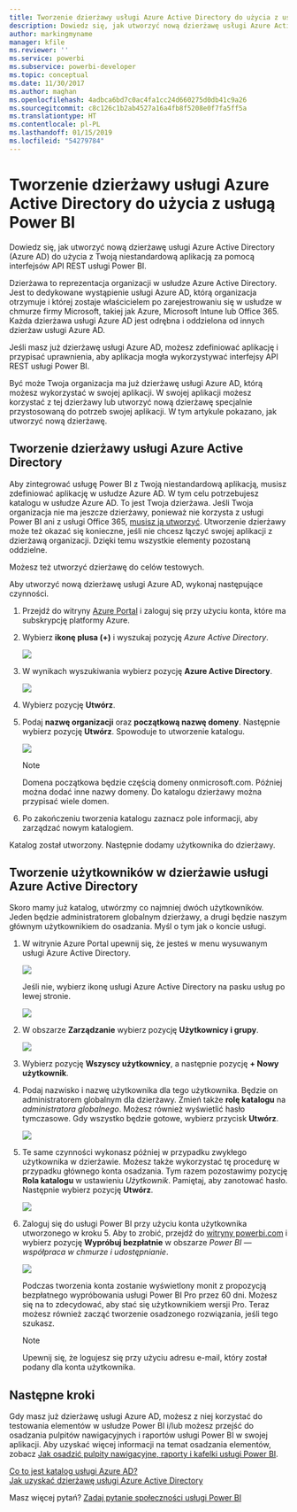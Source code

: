 ```yaml
---
title: Tworzenie dzierżawy usługi Azure Active Directory do użycia z usługą Power BI
description: Dowiedz się, jak utworzyć nową dzierżawę usługi Azure Active Directory (Azure AD) do użycia z Twoją niestandardową aplikacją za pomocą interfejsów API REST usługi Power BI.
author: markingmyname
manager: kfile
ms.reviewer: ''
ms.service: powerbi
ms.subservice: powerbi-developer
ms.topic: conceptual
ms.date: 11/30/2017
ms.author: maghan
ms.openlocfilehash: 4adbca6bd7c0ac4fa1cc24d660275d0db41c9a26
ms.sourcegitcommit: c8c126c1b2ab4527a16a4fb8f5208e0f7fa5ff5a
ms.translationtype: HT
ms.contentlocale: pl-PL
ms.lasthandoff: 01/15/2019
ms.locfileid: "54279784"
---
```

# <a name="create-an-azure-active-directory-tenant-to-use-with-power-bi"></a>Tworzenie dzierżawy usługi Azure Active Directory do użycia z usługą Power BI
Dowiedz się, jak utworzyć nową dzierżawę usługi Azure Active Directory (Azure AD) do użycia z Twoją niestandardową aplikacją za pomocą interfejsów API REST usługi Power BI.

Dzierżawa to reprezentacja organizacji w usłudze Azure Active Directory. Jest to dedykowane wystąpienie usługi Azure AD, którą organizacja otrzymuje i której zostaje właścicielem po zarejestrowaniu się w usłudze w chmurze firmy Microsoft, takiej jak Azure, Microsoft Intune lub Office 365. Każda dzierżawa usługi Azure AD jest odrębna i oddzielona od innych dzierżaw usługi Azure AD.

Jeśli masz już dzierżawę usługi Azure AD, możesz zdefiniować aplikację i przypisać uprawnienia, aby aplikacja mogła wykorzystywać interfejsy API REST usługi Power BI.

Być może Twoja organizacja ma już dzierżawę usługi Azure AD, którą możesz wykorzystać w swojej aplikacji. W swojej aplikacji możesz korzystać z tej dzierżawy lub utworzyć nową dzierżawę specjalnie przystosowaną do potrzeb swojej aplikacji. W tym artykule pokazano, jak utworzyć nową dzierżawę.

## <a name="create-an-azure-active-directory-tenant"></a>Tworzenie dzierżawy usługi Azure Active Directory
Aby zintegrować usługę Power BI z Twoją niestandardową aplikacją, musisz zdefiniować aplikację w usłudze Azure AD. W tym celu potrzebujesz katalogu w usłudze Azure AD. To jest Twoja dzierżawa. Jeśli Twoja organizacja nie ma jeszcze dzierżawy, ponieważ nie korzysta z usługi Power BI ani z usługi Office 365, [musisz ją utworzyć](https://docs.microsoft.com/azure/active-directory/develop/active-directory-howto-tenant). Utworzenie dzierżawy może też okazać się konieczne, jeśli nie chcesz łączyć swojej aplikacji z dzierżawą organizacji. Dzięki temu wszystkie elementy pozostaną oddzielne.

Możesz też utworzyć dzierżawę do celów testowych.

Aby utworzyć nową dzierżawę usługi Azure AD, wykonaj następujące czynności.

1. Przejdź do witryny [Azure Portal](https://portal.azure.com) i zaloguj się przy użyciu konta, które ma subskrypcję platformy Azure.
2. Wybierz **ikonę plusa (+)** i wyszukaj pozycję *Azure Active Directory*.
   
    ![](media/create-an-azure-active-directory-tenant/new-directory.png)
3. W wynikach wyszukiwania wybierz pozycję **Azure Active Directory**.
   
    ![](media/create-an-azure-active-directory-tenant/new-directory2.png)
4. Wybierz pozycję **Utwórz**.
5. Podaj **nazwę organizacji** oraz **początkową nazwę domeny**. Następnie wybierz pozycję **Utwórz**. Spowoduje to utworzenie katalogu.
   
    ![](media/create-an-azure-active-directory-tenant/organization-and-domain.png)
   
   > [!NOTE]
   > Domena początkowa będzie częścią domeny onmicrosoft.com. Później można dodać inne nazwy domeny. Do katalogu dzierżawy można przypisać wiele domen.
   > 
   > 
6. Po zakończeniu tworzenia katalogu zaznacz pole informacji, aby zarządzać nowym katalogiem.

Katalog został utworzony. Następnie dodamy użytkownika do dzierżawy.

## <a name="create-some-users-in-your-azure-active-directory-tenant"></a>Tworzenie użytkowników w dzierżawie usługi Azure Active Directory
Skoro mamy już katalog, utwórzmy co najmniej dwóch użytkowników. Jeden będzie administratorem globalnym dzierżawy, a drugi będzie naszym głównym użytkownikiem do osadzania. Myśl o tym jak o koncie usługi.

1. W witrynie Azure Portal upewnij się, że jesteś w menu wysuwanym usługi Azure Active Directory.
   
    ![](media/create-an-azure-active-directory-tenant/aad-flyout.png)
   
    Jeśli nie, wybierz ikonę usługi Azure Active Directory na pasku usług po lewej stronie.
   
    ![](media/create-an-azure-active-directory-tenant/aad-service.png)
2. W obszarze **Zarządzanie** wybierz pozycję **Użytkownicy i grupy**.
   
    ![](media/create-an-azure-active-directory-tenant/users-and-groups.png)
3. Wybierz pozycję **Wszyscy użytkownicy**, a następnie pozycję **+ Nowy użytkownik**.
4. Podaj nazwisko i nazwę użytkownika dla tego użytkownika. Będzie on administratorem globalnym dla dzierżawy. Zmień także **rolę katalogu** na *administratora globalnego*. Możesz również wyświetlić hasło tymczasowe. Gdy wszystko będzie gotowe, wybierz przycisk **Utwórz**.
   
    ![](media/create-an-azure-active-directory-tenant/global-admin.png)
5. Te same czynności wykonasz później w przypadku zwykłego użytkownika w dzierżawie. Możesz także wykorzystać tę procedurę w przypadku głównego konta osadzania. Tym razem pozostawimy pozycję **Rola katalogu** w ustawieniu *Użytkownik*. Pamiętaj, aby zanotować hasło. Następnie wybierz pozycję **Utwórz**.
   
    ![](media/create-an-azure-active-directory-tenant/pbiembed-user.png)
6. Zaloguj się do usługi Power BI przy użyciu konta użytkownika utworzonego w kroku 5. Aby to zrobić, przejdź do [witryny powerbi.com](https://powerbi.microsoft.com/get-started/) i wybierz pozycję **Wypróbuj bezpłatnie** w obszarze *Power BI — współpraca w chmurze i udostępnianie*.
   
    ![](media/create-an-azure-active-directory-tenant/try-powerbi-free.png)
   
    Podczas tworzenia konta zostanie wyświetlony monit z propozycją bezpłatnego wypróbowania usługi Power BI Pro przez 60 dni. Możesz się na to zdecydować, aby stać się użytkownikiem wersji Pro. Teraz możesz również zacząć tworzenie osadzonego rozwiązania, jeśli tego szukasz.
   
   > [!NOTE]
   > Upewnij się, że logujesz się przy użyciu adresu e-mail, który został podany dla konta użytkownika.
   > 
   > 

## <a name="next-steps"></a>Następne kroki
Gdy masz już dzierżawę usługi Azure AD, możesz z niej korzystać do testowania elementów w usłudze Power BI i/lub możesz przejść do osadzania pulpitów nawigacyjnych i raportów usługi Power BI w swojej aplikacji. Aby uzyskać więcej informacji na temat osadzania elementów, zobacz [Jak osadzić pulpity nawigacyjne, raporty i kafelki usługi Power BI](embedding-content.md).

[Co to jest katalog usługi Azure AD?](https://docs.microsoft.com/azure/active-directory/active-directory-whatis)  
[Jak uzyskać dzierżawę usługi Azure Active Directory](https://docs.microsoft.com/azure/active-directory/develop/active-directory-howto-tenant)  

Masz więcej pytań? [Zadaj pytanie społeczności usługi Power BI](http://community.powerbi.com/)

